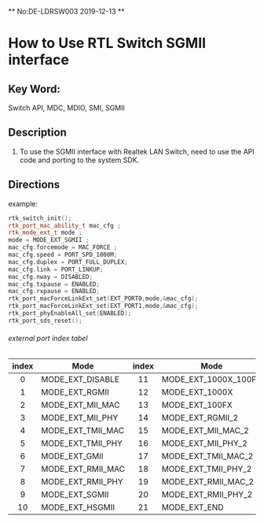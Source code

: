 ** No:DE-LDRSW003 2019-12-13 **
# How to Use RTL Switch SGMII interface
## Key Word:
Switch API, MDC, MDIO, SMI, SGMII
## Description

1. To use the SGMII interface with Realtek LAN Switch, need to use the
API code and porting to the system SDK.

## Directions
example:
```cpp
rtk_switch_init();
rtk_port_mac_ability_t mac_cfg ;
rtk_mode_ext_t mode ;
mode = MODE_EXT_SGMII ;
mac_cfg.forcemode = MAC_FORCE ;
mac_cfg.speed = PORT_SPD_1000M;
mac_cfg.duplex = PORT_FULL_DUPLEX;
mac_cfg.link = PORT_LINKUP;
mac_cfg.nway = DISABLED;
mac_cfg.txpause = ENABLED;
mac_cfg.rxpause = ENABLED;
rtk_port_macForceLinkExt_set(EXT_PORT0,mode,&mac_cfg);
rtk_port_macForceLinkExt_set(EXT_PORT1,mode,&mac_cfg);
rtk_port_phyEnableAll_set(ENABLED);
rtk_port_sds_reset();
```

###### external port index tabel
| index  | Mode  | index  | Mode |
|:--:| ------------------ |:---:| -------------------- |
| 0  | MODE_EXT_DISABLE   | 11  | MODE_EXT_1000X_100FX |
| 1  | MODE_EXT_RGMII     | 12  | MODE_EXT_1000X       |
| 2  | MODE_EXT_MII_MAC   | 13  | MODE_EXT_100FX       |
| 3  | MODE_EXT_MII_PHY   | 14  | MODE_EXT_RGMII_2     |
| 4  | MODE_EXT_TMII_MAC  | 15  | MODE_EXT_MII_MAC_2   |
| 5  | MODE_EXT_TMII_PHY  | 16  | MODE_EXT_MII_PHY_2   |
| 6  | MODE_EXT_GMII      | 17  | MODE_EXT_TMII_MAC_2  |
| 7  | MODE_EXT_RMII_MAC  | 18  | MODE_EXT_TMII_PHY_2  |
| 8  | MODE_EXT_RMII_PHY  | 19  | MODE_EXT_RMII_MAC_2  |
| 9  | MODE_EXT_SGMII     | 20  | MODE_EXT_RMII_PHY_2  |
| 10 | MODE_EXT_HSGMII    | 21  | MODE_EXT_END         |


